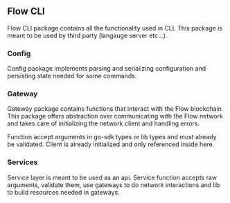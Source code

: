 ## Flow CLI

Flow CLI package contains all the functionality used in CLI. 
This package is meant to be used by third party (langauge server etc...).

### Config
Config package implements parsing and serializing configuration
and persisting state needed for some commands.

### Gateway
Gateway package contains functions that interact with the Flow blockchain. 
This package offers abstraction over communicating with the Flow network and 
takes care of initializing the network client and handling errors. 

Function accept arguments in go-sdk types or lib types and must already be validated.
Client is already initialized and only referenced inside here.

### Services

Service layer is meant to be used as an api. Service function accepts raw
arguments, validate them, use gateways to do network interactions and lib to
build resources needed in gateways.
